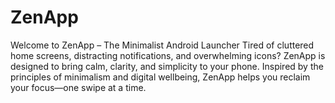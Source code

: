 # ZenApp
Welcome to ZenApp – The Minimalist Android Launcher  Tired of cluttered home screens, distracting notifications, and overwhelming icons? ZenApp is designed to bring calm, clarity, and simplicity to your phone. Inspired by the principles of minimalism and digital wellbeing, ZenApp helps you reclaim your focus—one swipe at a time.
